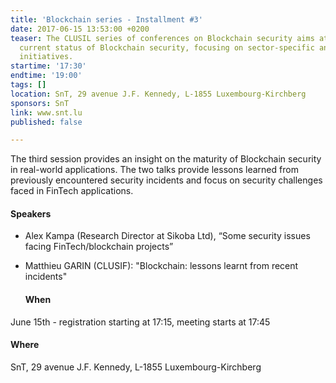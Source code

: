 ```yaml
---
title: 'Blockchain series - Installment #3'
date: 2017-06-15 13:53:00 +0200
teaser: The CLUSIL series of conferences on Blockchain security aims at surveying
  current status of Blockchain security, focusing on sector-specific and national
  initiatives.
startime: '17:30'
endtime: '19:00'
tags: []
location: SnT, 29 avenue J.F. Kennedy, L-1855 Luxembourg-Kirchberg
sponsors: SnT
link: www.snt.lu
published: false

---
```

The third session provides an insight on the maturity of Blockchain security in real-world applications. The two talks provide lessons learned from previously encountered security incidents and focus on security challenges faced in FinTech applications.

#### Speakers

* Alex Kampa (Research Director at Sikoba Ltd), “Some security issues facing FinTech/blockchain projects”
* Matthieu GARIN (CLUSIF): "Blockchain: lessons learnt from recent incidents"

  #### When

June 15th - registration starting at 17:15, meeting starts at 17:45

#### Where

SnT, 29 avenue J.F. Kennedy, L-1855 Luxembourg-Kirchberg
